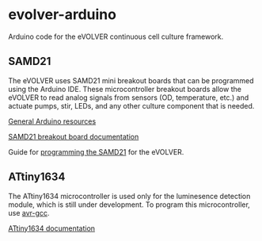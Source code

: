 # evolver-arduino
Arduino code for the eVOLVER continuous cell culture framework.

## SAMD21
The eVOLVER uses SAMD21 mini breakout boards that can be programmed using the Arduino IDE. These microcontroller breakout boards allow the eVOLVER to read analog signals from sensors (OD, temperature, etc.) and actuate pumps, stir, LEDs, and any other culture component that is needed.

[General Arduino resources](https://www.arduino.cc/)

[SAMD21 breakout board documentation](https://learn.sparkfun.com/tutorials/samd21-minidev-breakout-hookup-guide/samd21-mini-breakout-overview)

Guide for [programming the SAMD21](https://www.evolver.bio/t/installing-arduino-libraries-and-uploading-code/156) for the eVOLVER.

## ATtiny1634
The ATtiny1634 microcontroller is used only for the luminesence detection module, which is still under development. To program this microcontroller, use [avr-gcc](https://gcc.gnu.org/wiki/avr-gcc). 

[ATtiny1634 documentation](http://ww1.microchip.com/downloads/en/DeviceDoc/Atmel-8303-8-bit-AVR-Microcontroller-tinyAVR-ATtiny1634_Datasheet.pdf)
